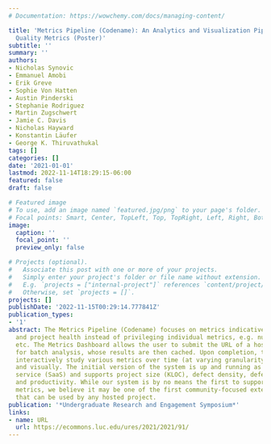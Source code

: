 ```yaml
---
# Documentation: https://wowchemy.com/docs/managing-content/

title: 'Metrics Pipeline (Codename): An Analytics and Visualization Pipeline for Software
  Quality Metrics (Poster)'
subtitle: ''
summary: ''
authors:
- Nicholas Synovic
- Emmanuel Amobi
- Erik Greve
- Sophie Von Hatten
- Austin Pinderski
- Stephanie Rodriguez
- Martin Zugschwert
- Jamie C. Davis
- Nicholas Hayward
- Konstantin Läufer
- George K. Thiruvathukal
tags: []
categories: []
date: '2021-01-01'
lastmod: 2022-11-14T18:29:15-06:00
featured: false
draft: false

# Featured image
# To use, add an image named `featured.jpg/png` to your page's folder.
# Focal points: Smart, Center, TopLeft, Top, TopRight, Left, Right, BottomLeft, Bottom, BottomRight.
image:
  caption: ''
  focal_point: ''
  preview_only: false

# Projects (optional).
#   Associate this post with one or more of your projects.
#   Simply enter your project's folder or file name without extension.
#   E.g. `projects = ["internal-project"]` references `content/project/deep-learning/index.md`.
#   Otherwise, set `projects = []`.
projects: []
publishDate: '2022-11-15T00:29:14.777841Z'
publication_types:
- '1'
abstract: The Metrics Pipeline (Codename) focuses on metrics indicative of team progress
  and project health instead of privileging individual metrics, e.g. number of commits,
  etc. The Metrics Dashboard allows the user to submit the URL of a hosted repository
  for batch analysis, whose results are then cached. Upon completion, the user can
  interactively study various metrics over time (at varying granularity), numerically,
  and visually. The initial version of the system is up and running as a public cloud
  service (SaaS) and supports project size (KLOC), defect density, defect spoilage,
  and productivity. While our system is by no means the first to support software
  metrics, we believe it may be one of the first community-focused extensible resources
  that can be used by any hosted project.
publication: '*Undergraduate Research and Engagement Symposium*'
links:
- name: URL
  url: https://ecommons.luc.edu/ures/2021/2021/91/
---
```

